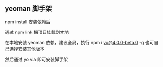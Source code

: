 ## yeoman 脚手架

npm install 安装依赖后

通过 npm link 把项目挂载到本地

在本地安装 yeoman 依赖，建议全局，执行 npm i yo@4.0.0-beta.0 -g 也可自己选择安装其他版本

然后通过 yo via 即可安装脚手架
